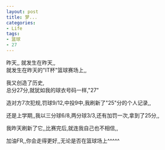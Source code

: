 ```yaml
---
layout: post
title: 梦...
categories:
- Life
tags:
- 篮球
- 27
---
```


昨天,,
  就发生在昨天,,       
    就发生在昨天的"IT杯"篮球赛场上,,           
    
   我又创造了历史,           
      总分27分,就犹如我的球衣号码一样,"27"                                
   
    
造对方7次犯规,罚球9/12,中投9中,我刷新了"25"分的个人记录,,                      

   还是上学期,,我以三分球6/8,两分球3/3,还有加罚一次,拿到了25分,,             

  我昨天刷新了它,,比赛完后,就连我自己也不相信,,                                 

      
加油FR,,你会走得更好,,无论是否在篮球场上^^^^^ 